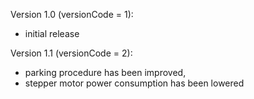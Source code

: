 Version 1.0 (versionCode = 1):
  - initial release

Version 1.1 (versionCode = 2):
  - parking procedure has been improved,
  - stepper motor power consumption has been lowered
